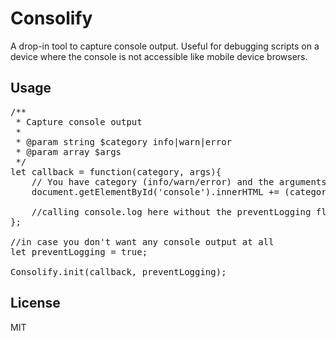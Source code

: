 # Consolify
 
A drop-in tool to capture console output. Useful for debugging scripts on a device where the console is not accessible like mobile device browsers. 
 
## Usage

<pre>
/**
 * Capture console output
 *
 * @param string $category info|warn|error
 * @param array $args
 */
let callback = function(category, args){
    // You have category (info/warn/error) and the arguments of the console call. Dump them on the page.
    document.getElementById('console').innerHTML += (category + ": " + JSON.stringify(args) + "\n");
    
    //calling console.log here without the preventLogging flag set to true would cause a never-ending recursion
};

//in case you don't want any console output at all
let preventLogging = true;

Consolify.init(callback, preventLogging);
</pre>

## License
MIT
